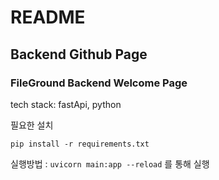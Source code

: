 # README

## Backend Github Page

### FileGround Backend Welcome Page

tech stack: fastApi, python

필요한 설치

```
pip install -r requirements.txt
```

실행방법 : `uvicorn main:app --reload` 를 통해 실행
